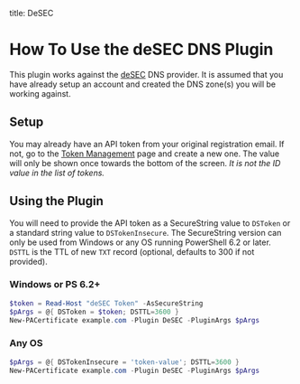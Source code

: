 title: DeSEC

# How To Use the deSEC DNS Plugin

This plugin works against the [deSEC](https://desec.io/#!/en/product/dnshosting) DNS provider. It is assumed that you have already setup an account and created the DNS zone(s) you will be working against.

## Setup

You may already have an API token from your original registration email. If not, go to the [Token Management](https://desec.io/tokens) page and create a new one. The value will only be shown once towards the bottom of the screen. *It is not the ID value in the list of tokens.*

## Using the Plugin

You will need to provide the API token as a SecureString value to `DSToken` or a standard string value to `DSTokenInsecure`. The SecureString version can only be used from Windows or any OS running PowerShell 6.2 or later. `DSTTL` is the TTL of new `TXT` record (optional, defaults to 300 if not provided).

### Windows or PS 6.2+

```powershell
$token = Read-Host "deSEC Token" -AsSecureString
$pArgs = @{ DSToken = $token; DSTTL=3600 }
New-PACertificate example.com -Plugin DeSEC -PluginArgs $pArgs
```

### Any OS

```powershell
$pArgs = @{ DSTokenInsecure = 'token-value'; DSTTL=3600 }
New-PACertificate example.com -Plugin DeSEC -PluginArgs $pArgs
```
